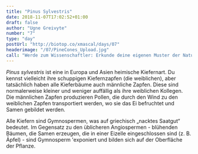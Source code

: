 ```yaml
---
title: "Pinus Sylvestris"
date: 2018-11-07T17:02:52+01:00
draft: false
author: "Ugne Greivyte"
number: "7"
type: "day"
postUrl: "http://biotop.co/xmascal/days/07"
headerimage: "/07/PineCones_Upload.jpg"
call: "Werde zum Wissenschaftler: Erkunde deine eigenen Muster der Natur und teile sie mit uns. #biotop_advent."
---
```

*Pinus sylvestris* ist eine in Europa und Asien heimische Kiefernart. Du kennst vielleicht ihre schuppigen Kiefernzapfen (die weiblichen), aber tatsächlich haben alle Kieferbäume auch männliche Zapfen. Diese sind normalerweise kleiner und weniger auffällig als ihre weiblichen Kollegen. Die männlichen Zapfen produzieren Pollen, die durch den Wind zu den weiblichen Zapfen transportiert werden, wo sie das Ei befruchtet und Samen gebildet werden.

Alle Kiefern sind Gymnospermen, was auf griechisch „nacktes Saatgut“ bedeutet. Im Gegensatz zu den üblicheren Angiospermen - blühenden Bäumen, die Samen erzeugen, die in einer Eizelle eingeschlossen sind (z. B. Äpfel) - sind Gymnosperm 'exponiert und bilden sich auf der Oberfläche der Pflanze.
